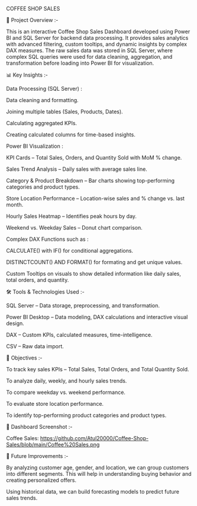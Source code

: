 COFFEE SHOP SALES 


📌 Project Overview :-

This is an interactive Coffee Shop Sales Dashboard developed using Power BI and SQL Server for backend data processing. 
It provides sales analytics with advanced filtering, custom tooltips, and dynamic insights by complex DAX measures.
The raw sales data was stored in SQL Server, where complex SQL queries were used for data cleaning, aggregation, and transformation before loading into Power BI for visualization.


📊 Key Insights :-

Data Processing (SQL Server) :

Data cleaning and formatting.

Joining multiple tables (Sales, Products, Dates).

Calculating aggregated KPIs.

Creating calculated columns for time-based insights.

Power BI Visualization :

KPI Cards – Total Sales, Orders, and Quantity Sold with MoM % change.

Sales Trend Analysis – Daily sales with average sales line.

Category & Product Breakdown – Bar charts showing top-performing categories and product types.

Store Location Performance – Location-wise sales and % change vs. last month.

Hourly Sales Heatmap – Identifies peak hours by day.

Weekend vs. Weekday Sales – Donut chart comparison.

Complex DAX Functions such as :

CALCULATE() with IF() for conditional aggregations.

DISTINCTCOUNT() AND FORMAT() for formating and get unique values.

Custom Tooltips on visuals to show detailed  information like daily sales, total orders, and quantity.


🛠 Tools & Technologies Used :-

SQL Server – Data storage, preprocessing, and transformation.

Power BI Desktop – Data modeling, DAX calculations and interactive visual design.

DAX – Custom KPIs, calculated measures, time-intelligence.

CSV – Raw data import.


🎯 Objectives :-

To track key sales KPIs – Total Sales, Total Orders, and Total Quantity Sold.

To analyze daily, weekly, and hourly sales trends.

To compare weekday vs. weekend performance.

To evaluate store location performance.

To identify top-performing product categories and product types.


📸 Dashboard Screenshot :-

Coffee Sales: https://github.com/Atul20000/Coffee-Shop-Sales/blob/main/Coffee%20Sales.png


📌 Future Improvements :-

By analyzing customer age, gender, and location, we can group customers into different segments. This will help in understanding buying behavior and creating personalized offers.

Using historical data, we can build forecasting models to predict future sales trends.


